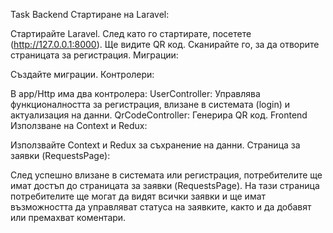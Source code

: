 Task
Backend
Стартиране на Laravel:

Стартирайте Laravel. След като го стартирате, посетете (http://127.0.0.1:8000). Ще видите QR код. Сканирайте го, за да отворите страницата за регистрация.
Миграции:

Създайте миграции.
Контролери:

В app/Http има два контролера:
UserController: Управлява функционалността за регистрация, влизане в системата (login) и актуализация на данни.
QrCodeController: Генерира QR код.
Frontend
Използване на Context и Redux:

Използвайте Context и Redux за съхранение на данни.
Страница за заявки (RequestsPage):

След успешно влизане в системата или регистрация, потребителите ще имат достъп до страницата за заявки (RequestsPage).
На тази страница потребителите ще могат да видят всички заявки и ще имат възможността да управляват статуса на заявките, както и да добавят или премахват коментари.

